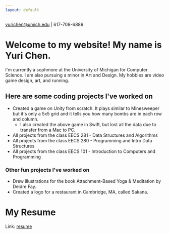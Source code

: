 ```yaml
---
layout: default
---
```


yurichen@umich.edu | 617-708-6889

<!--Text can be **bold**, _italic_, or ~~strikethrough~~.

[Resume](./another-page.html).
-->

# Welcome to my website! My name is Yuri Chen.

I'm currently a sophmore at the University of Michigan for Computer Science. I am also pursuing a minor in Art and Design. My hobbies are video game design, art, and running. 

<!--
## Header 2


 This is a blockquote following a header.
 When something is important enough, you do it even if the odds are not in your favor.
-->

<!--### Header 3

```js
 Javascript code with syntax highlighting.
var fun = function lang(l) {
  dateformat.i18n = require('./lang/' + l)
  return true;
}
```

```ruby
# Ruby code with syntax highlighting
GitHubPages::Dependencies.gems.each do |gem, version|
  s.add_dependency(gem, "= #{version}")
end
```
-->

<!--
##### Header 5

1.  This is an ordered list following a header.
2.  This is an ordered list following a header.
3.  This is an ordered list following a header.

###### Header 6

| head1        | head two          | three |
|:-------------|:------------------|:------|
| ok           | good swedish fish | nice  |
| out of stock | good and plenty   | nice  |
| ok           | good `oreos`      | hmm   |
| ok           | good `zoute` drop | yumm  |

### There's a horizontal rule below this.

* * *

### Here is an unordered list:

*   Item foo
*   Item bar
*   Item baz
*   Item zip

### And an ordered list:

1.  Item one
1.  Item two
1.  Item three
1.  Item four
-->
## Here are some coding projects I've worked on

- Created a game on Unity from scratch. It plays similar to Minesweeper but it's only a 5x5 grid and it tells you how many bombs are in each row and column.
  - I also created the above game in Swift, but lost all the data due to transfer from a Mac to PC.
- All projects from the class EECS 281 - Data Structures and Algorithms
- All projects from the class EECS 280 - Programming and Intro Data Structures
- All projects from the class EECS 101 - Introduction to Computers and Programming

### Other fun projects I've worked on

- Drew illustrations for the book Attachment-Based Yoga & Meditation by Deidre Fay.
- Created a logo for a restaurant in Cambridge, MA, called Sakana.
  
<!--
  
  - level 2 item
    - level 3 item
    - level 3 item
- level 1 item
  - level 2 item
  - level 2 item
  - level 2 item
- level 1 item
  - level 2 item
  - level 2 item
- level 1 item

### Small image

![Octocat](https://github.githubassets.com/images/icons/emoji/octocat.png)

### Large image

![Branching](https://guides.github.com/activities/hello-world/branching.png)


### Definition lists can be used with HTML syntax.

<dl>
<dt>Name</dt>
<dd>Godzilla</dd>
<dt>Born</dt>
<dd>1952</dd>
<dt>Birthplace</dt>
<dd>Japan</dd>
<dt>Color</dt>
<dd>Green</dd>
</dl>

```
Long, single-line code blocks should not wrap. They should horizontally scroll if they are too long. This line should be long enough to demonstrate this.
```

```
The final element.
```
-->

<body>
    <h1>My Resume</h1>
    <p>Link: <a href="yurichen17.github.io/Resume%20-%20Yuri%20Chen%20(1).pdf" target="_blank">resume</a></p>
  </body>

